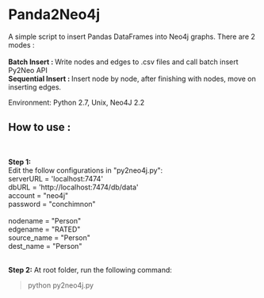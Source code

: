 # Panda2Neo4j

A simple script to insert Pandas DataFrames into Neo4j graphs. There are 2 modes : </br></br>
<b>Batch Insert : </b> Write nodes and edges to .csv files and call batch insert Py2Neo API </br>
<b>Sequential Insert : </b> Insert node by node, after finishing with nodes, move on inserting edges. </br>

Environment: Python 2.7, Unix, Neo4J 2.2 </br>

<h2>How to use :</h2> </br>

<b>Step 1:</b></br> Edit the follow configurations in "py2neo4j.py": </br>
serverURL = 'localhost:7474' </br>
dbURL = 'http://localhost:7474/db/data'</br> 
account = "neo4j"</br> 
password = "conchimnon"</br>
</br>
nodename = "Person"</br>
edgename = "RATED"</br>
source_name = "Person"</br>
dest_name = "Person"</br></br>

<b>Step 2:</b> At root folder, run the following command:</br>

<blockquote>python py2neo4j.py</blockquote>
